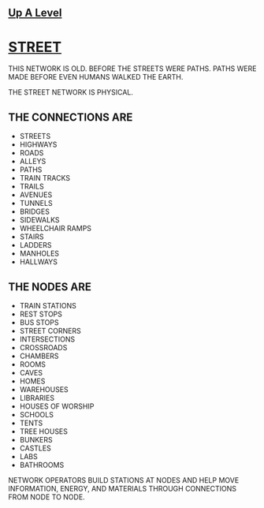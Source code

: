 ## [Up A Level](../)

# [STREET](https://github.com/LafeLabs/network/tree/main/street)

THIS NETWORK IS OLD. BEFORE THE STREETS WERE PATHS. PATHS WERE MADE BEFORE EVEN HUMANS WALKED THE EARTH.  

THE STREET NETWORK IS PHYSICAL. 

## THE CONNECTIONS ARE

 - STREETS
 - HIGHWAYS
 - ROADS
 - ALLEYS
 - PATHS
 - TRAIN TRACKS
 - TRAILS
 - AVENUES 
 - TUNNELS
 - BRIDGES
 - SIDEWALKS
 - WHEELCHAIR RAMPS
 - STAIRS
 - LADDERS
 - MANHOLES
 - HALLWAYS


## THE NODES ARE
 
 - TRAIN STATIONS
 - REST STOPS
 - BUS STOPS
 - STREET CORNERS
 - INTERSECTIONS
 - CROSSROADS
 - CHAMBERS
 - ROOMS 
 - CAVES
 - HOMES
 - WAREHOUSES
 - LIBRARIES
 - HOUSES OF WORSHIP
 - SCHOOLS
 - TENTS
 - TREE HOUSES
 - BUNKERS
 - CASTLES
 - LABS
 - BATHROOMS
 

NETWORK OPERATORS BUILD STATIONS AT NODES AND HELP MOVE INFORMATION, ENERGY, AND MATERIALS THROUGH CONNECTIONS FROM NODE TO NODE.